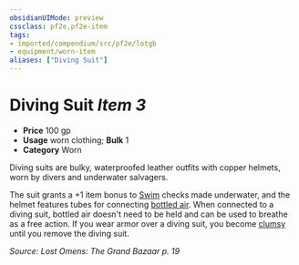 ```yaml
---
obsidianUIMode: preview
cssclass: pf2e,pf2e-item
tags:
- imported/compendium/src/pf2e/lotgb
- equipment/worn-item
aliases: ["Diving Suit"]
---
```

# Diving Suit *Item 3*  

- **Price** 100 gp
- **Usage** worn clothing; **Bulk** 1
- **Category** Worn

Diving suits are bulky, waterproofed leather outfits with copper helmets, worn by divers and underwater salvagers.

The suit grants a +1 item bonus to [Swim](swim.md) checks made underwater, and the helmet features tubes for connecting [bottled air](bottled-air.md). When connected to a diving suit, bottled air doesn't need to be held and can be used to breathe as a free action. If you wear armor over a diving suit, you become [clumsy](conditions.md#Clumsy) until you remove the diving suit.

*Source: Lost Omens: The Grand Bazaar p. 19*